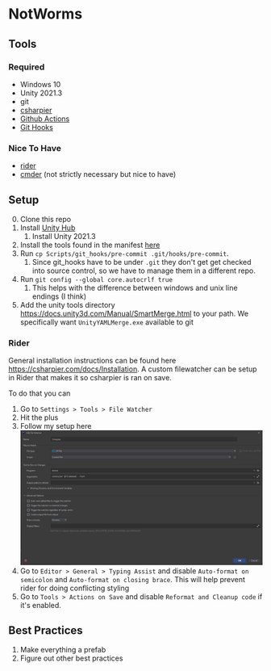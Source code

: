 # NotWorms

## Tools

### Required

* Windows 10
* Unity 2021.3
* git
* [csharpier](https://csharpier.com/)
* [Github Actions](https://github.com/features/actions)
* [Git Hooks](https://git-scm.com/book/en/v2/Customizing-Git-Git-Hooks)

### Nice To Have

* [rider](https://www.jetbrains.com/rider/)
* [cmder](https://cmder.net/) (not strictly necessary but nice to have)

## Setup

0. Clone this repo
1. Install [Unity Hub](https://unity3d.com/get-unity/download)
   1. Install Unity 2021.3
2. Install the tools found in the manifest [here](./.config/dotnet-tools.json)
3. Run `cp Scripts/git_hooks/pre-commit .git/hooks/pre-commit`. 
   1. Since git_hooks have to be under `.git` they don't get get checked into source control, so we have to manage them in a different repo.
4. Run `git config --global core.autocrlf true`
   1. This helps with the difference between windows and unix line endings (I think)
5. Add the unity tools directory https://docs.unity3d.com/Manual/SmartMerge.html to your path. We specifically want `UnityYAMLMerge.exe` available to git


### Rider 

General installation instructions can be found here https://csharpier.com/docs/Installation. 
A custom filewatcher can be setup in Rider that makes it so csharpier is ran on save.

To do that you can
1. Go to `Settings > Tools > File Watcher`
2. Hit the plus
3. Follow my setup here ![](Docs/Images/csharpier-filewatcher.JPG)
4. Go to `Editor > General > Typing Assist` and disable `Auto-format on semicolon` and `Auto-format on closing brace`. This will help prevent rider for doing conflicting styling 
5. Go to `Tools > Actions on Save` and disable `Reformat and Cleanup code` if it's enabled.

## Best Practices

1. Make everything a prefab
2. Figure out other best practices